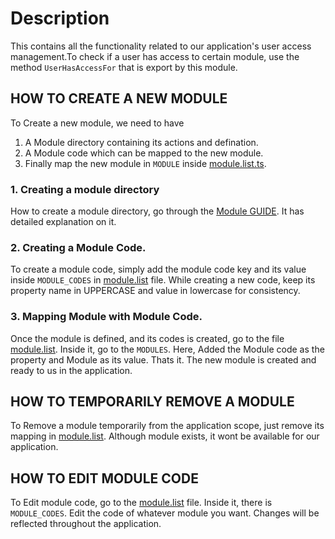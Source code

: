 # Description

This contains all the functionality related to our application's user access management.To check if a user has access to certain module, use the method `UserHasAccessFor` that is export by this module.

## HOW TO CREATE A NEW MODULE

To Create a new module, we need to have

1. A Module directory containing its actions and defination.
2. A Module code which can be mapped to the new module.
3. Finally map the new module in `MODULE` inside [module.list.ts](https://github.com/FundImpact/fundimpact-frontend/blob/development/src/utils/access/module.list.ts).

### 1. Creating a module directory

How to create a module directory, go through the [Module GUIDE](https://github.com/FundImpact/fundimpact-frontend/tree/development/src/utils/access/modules/README.md). It has detailed explanation on it.

### 2. Creating a Module Code.

To create a module code, simply add the module code key and its value inside `MODULE_CODES` in [module.list](https://github.com/FundImpact/fundimpact-frontend/blob/development/src/utils/access/module.list.ts) file. While creating a new code, keep its property name in UPPERCASE and value in lowercase for consistency.

### 3. Mapping Module with Module Code.

Once the module is defined, and its codes is created, go to the file [module.list](https://github.com/FundImpact/fundimpact-frontend/blob/development/src/utils/access/module.list.ts).
Inside it, go to the `MODULES`. Here, Added the Module code as the property and Module as its value.
Thats it. The new module is created and ready to us in the application.

## HOW TO TEMPORARILY REMOVE A MODULE

To Remove a module temporarily from the application scope, just remove its mapping in [module.list](https://github.com/FundImpact/fundimpact-frontend/blob/development/src/utils/access/module.list.ts).
Although module exists, it wont be available for our application.

## HOW TO EDIT MODULE CODE

To Edit module code, go to the [module.list](https://github.com/FundImpact/fundimpact-frontend/blob/development/src/utils/access/module.list.ts) file. Inside it, there is `MODULE_CODES`. Edit the code of whatever module you want. Changes will be reflected throughout the application.
